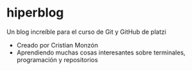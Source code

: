 # hiperblog
Un blog increíble para el curso de Git y GitHub de platzi
* Creado por Cristian Monzón
* Aprendiendo muchas cosas interesantes sobre terminales, programación y repositorios


